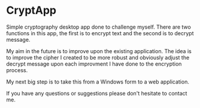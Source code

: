 # CryptApp
Simple cryptography desktop app done to challenge myself. 
There are two functions in this app, the first is to encrypt text and the second is to decrypt message.

My aim in the future is to improve upon the existing application. The idea is to improve the cipher I created to be more robust 
and obviously adjust the decrypt message upon each improvment I have done to the encryption process.

My next big step is to take this from a Windows form to a web application.

If you have any questions or suggestions please don't hesitate to contact me.

